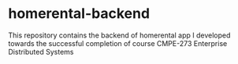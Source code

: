 # homerental-backend
This repository contains the backend of homerental app I developed towards the successful completion of course CMPE-273 Enterprise Distributed Systems 
